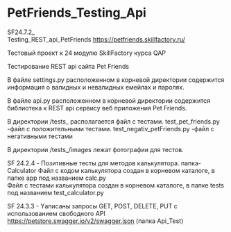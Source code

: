 # PetFriends_Testing_Api
SF24.7.2_                                                                   
Testing_REST_api_PetFriends https://petfriends.skillfactory.ru/

Тестовый проект к 24 модулю SkillFactory курса QAP

Тестирование REST api сайта Pet Friends

В файле settings.py расположенном в корневой директории содержится информация о валидных и невалидных емейлах и паролях.

В файле api.py расположенном в корневой директории содержится библиотека к REST api сервису веб приложения Pet Friends.

В директории /tests_ располагается файл с тестами. test_pet_friends.py -файл с положительными тестами. test_negativ_petFriends.py -файл с негативными тестами

В директории /tests_/images лежат фотографии для тестов.

SF 24.2.4 - Позитивные тесты для  методов калькулятора. папка- Calculator 
Файл с кодом калькулятора создан в корневом каталоге, в папке app под названием calc.py                                                                         
Файл с тестами калькулятора создан в корневом каталоге, в папке tests под названием test_calculator.py                                                           

SF 24.3.3 - Yаписаны запросы GET, POST, DELETE, PUT c использованием  свободного API https://petstore.swagger.io/v2/swagger.json                              (папка Api_Test)
